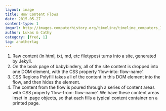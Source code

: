 ```yaml
---
layout: image
title: How Content Flows
date: 2015-05-27
content-type: 1
imgurl: http://images.computerhistory.org/timeline/timeline_computers_1971.4004.jpg
author: Lukas & Cathy
category: [fred, 1]
tag: anothertag
---
```


1. Raw content (in html, txt, md, etc filetypes) turns into a site, generated by Jekyll.
2. On the book page of babybindery, all of the site content is dropped into one DOM element, with the CSS property ‘flow-into: flow-name’.
3. CSS Regions Polyfill takes all of the content in this DOM element into the flow, and then hides the element.
4. The content from the flow is poured through a series of content areas with CSS property ‘flow-from: flow-name’. We have these content areas inset in .page objects, so that each fills a typical content container on a printed page.
